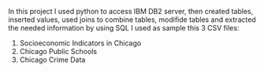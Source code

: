 
In this project I used python to access IBM DB2 server, then created tables, inserted values, used joins to combine tables, modifide tables and extracted the needed information by using SQL
I used as sample this 3 CSV files:
1. Socioeconomic Indicators in Chicago
2. Chicago Public Schools
3. Chicago Crime Data

